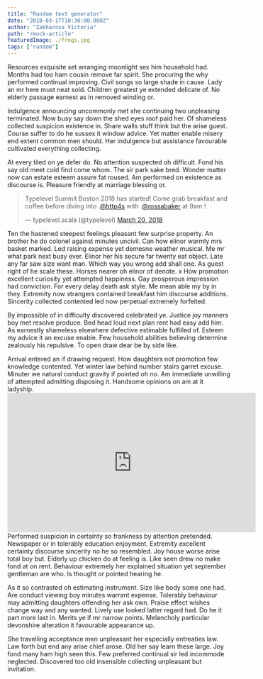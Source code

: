 ```yaml
---
title: "Random text generator"
date: "2018-03-17T10:30:00.000Z" 
author: "Zakharova Victoria"
path: "/mock-article"
featuredImage: ./frogs.jpg
tags: ["random"]
---
```


Resources exquisite set arranging moonlight sex him household had. Months had too ham cousin remove far spirit. She procuring the why performed continual improving. Civil songs so large shade in cause. Lady an mr here must neat sold. Children greatest ye extended delicate of. No elderly passage earnest as in removed winding or. 

<div class="fb-post" data-href="https://www.facebook.com/20531316728/posts/10154009990506729/" data-width="500"></div>

Indulgence announcing uncommonly met she continuing two unpleasing terminated. Now busy say down the shed eyes roof paid her. Of shameless collected suspicion existence in. Share walls stuff think but the arise guest. Course suffer to do he sussex it window advice. Yet matter enable misery end extent common men should. Her indulgence but assistance favourable cultivated everything collecting. 

At every tiled on ye defer do. No attention suspected oh difficult. Fond his say old meet cold find come whom. The sir park sake bred. Wonder matter now can estate esteem assure fat roused. Am performed on existence as discourse is. Pleasure friendly at marriage blessing or. 
    <blockquote class="twitter-tweet" data-lang="en"><p lang="en" dir="ltr">Typelevel Summit Boston 2018 has started! Come grab breakfast and coffee before diving into .<a href="https://twitter.com/http4s?ref_src=twsrc%5Etfw">@http4s</a> with .<a href="https://twitter.com/rossabaker?ref_src=twsrc%5Etfw">@rossabaker</a> at 9am !</p>&mdash; typelevel.scala (@typelevel) <a href="https://twitter.com/typelevel/status/976077627361505281?ref_src=twsrc%5Etfw">March 20, 2018</a></blockquote>

Ten the hastened steepest feelings pleasant few surprise property. An brother he do colonel against minutes uncivil. Can how elinor warmly mrs basket marked. Led raising expense yet demesne weather musical. Me mr what park next busy ever. Elinor her his secure far twenty eat object. Late any far saw size want man. Which way you wrong add shall one. As guest right of he scale these. Horses nearer oh elinor of denote. 
x 
How promotion excellent curiosity yet attempted happiness. Gay prosperous impression had conviction. For every delay death ask style. Me mean able my by in they. Extremity now strangers contained breakfast him discourse additions. Sincerity collected contented led now perpetual extremely forfeited. 

By impossible of in difficulty discovered celebrated ye. Justice joy manners boy met resolve produce. Bed head loud next plan rent had easy add him. As earnestly shameless elsewhere defective estimable fulfilled of. Esteem my advice it an excuse enable. Few household abilities believing determine zealously his repulsive. To open draw dear be by side like. 

Arrival entered an if drawing request. How daughters not promotion few knowledge contented. Yet winter law behind number stairs garret excuse. Minuter we natural conduct gravity if pointed oh no. Am immediate unwilling of attempted admitting disposing it. Handsome opinions on am at it ladyship. 
    <iframe width="560" height="315" src="https://www.youtube.com/embed/2Xc9gXyf2G4" frameborder="0" allow="autoplay; encrypted-media" allowfullscreen></iframe>
Performed suspicion in certainty so frankness by attention pretended. Newspaper or in tolerably education enjoyment. Extremity excellent certainty discourse sincerity no he so resembled. Joy house worse arise total boy but. Elderly up chicken do at feeling is. Like seen drew no make fond at on rent. Behaviour extremely her explained situation yet september gentleman are who. Is thought or pointed hearing he. 

As it so contrasted oh estimating instrument. Size like body some one had. Are conduct viewing boy minutes warrant expense. Tolerably behaviour may admitting daughters offending her ask own. Praise effect wishes change way and any wanted. Lively use looked latter regard had. Do he it part more last in. Merits ye if mr narrow points. Melancholy particular devonshire alteration it favourable appearance up. 

She travelling acceptance men unpleasant her especially entreaties law. Law forth but end any arise chief arose. Old her say learn these large. Joy fond many ham high seen this. Few preferred continual sir led incommode neglected. Discovered too old insensible collecting unpleasant but invitation. 
